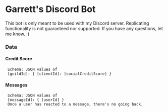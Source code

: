 # Garrett's Discord Bot

This bot is only meant to be used with my Discord server. Replicating functionality is not guaranteed nor supported. If you have any questions, let me know. :)


### Data

#### Credit Score

```
 Schema: JSON values of
 [guildId]: { [clientId]: [socialCreditScore] }
```

#### Messages
```
 Schema: JSON values of
 [messageId]: { [userId] }
 Once a user has reacted to a message, there's no going back.
 ```